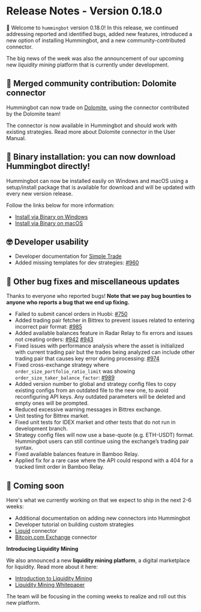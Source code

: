 # Release Notes - Version 0.18.0

🚀 Welcome to `hummingbot` version 0.18.0! In this release, we continued addressing reported and identified bugs, added new features, introduced a new option of installing Hummingbot, and a new community-contributed connector.

The big news of the week was also the announcement of our upcoming new *liquidity mining* platform that is currently under development.

## 🔗 Merged community contribution: Dolomite connector

Hummingbot can now trade on [Dolomite](https://dolomite.io/), using the connector contributed by the Dolomite team!

The connector is now available in Hummingbot and should work with existing strategies. Read more about Dolomite connector in the User Manual.


## 💾 Binary installation: you can now download Hummingbot directly!

Hummingbot can now be installed easily on Windows and macOS using a setup/install package that is available for download and will be updated with every new version release.

Follow the links below for more information:
* [Install via Binary on Windows](/installation/binary/#windows)
* [Install via Binary on macOS](/installation/binary/#macos)


## 🤓 Developer usability

* Developer documentation for [Simple Trade](/developers/strategies/tutorial/)
* Added missing templates for dev strategies: [#960](https://github.com/CoinAlpha/hummingbot/pull/960)


## 🐞 Other bug fixes and miscellaneous updates

Thanks to everyone who reported bugs! **Note that we pay bug bounties to anyone who reports a bug that we end up fixing.**

* Failed to submit cancel orders in Huobi: [#750](https://github.com/CoinAlpha/hummingbot/issues/750)
* Added trading pair fetcher in Bittrex to prevent issues related to entering incorrect pair format: [#985](https://github.com/CoinAlpha/hummingbot/issues/985)
* Added available balances feature in Radar Relay to fix errors and issues not creating orders: [#942](https://github.com/CoinAlpha/hummingbot/issues/942) [#943](https://github.com/CoinAlpha/hummingbot/issues/943)
* Fixed issues with performance analysis where the asset is initialized with current trading pair but the trades being analyzed can include other trading pair that causes key error during processing: [#974](https://github.com/CoinAlpha/hummingbot/issues/974)
* Fixed cross-exchange strategy where `order_size_portfolio_ratio_limit` was showing `order_size_taker_balance_factor`: [#989](https://github.com/CoinAlpha/hummingbot/issues/989)
* Added version number to global and strategy config files to copy existing configs from an outdated file to the new one, to avoid reconfiguring API keys. Any outdated parameters will be deleted and empty ones will be prompted.
* Reduced excessive warning messages in Bittrex exchange.
* Unit testing for Bittrex market.
* Fixed unit tests for IDEX market and other tests that do not run in development branch.
* Strategy config files will now use a base-quote (e.g. ETH-USDT) format. Hummingbot users can still continue using the exchange’s trading pair syntax.
* Fixed available balances feature in Bamboo Relay.
* Applied fix for a rare case where the API could respond with a 404 for a tracked limit order in Bamboo Relay.


## 🚀 Coming soon

Here's what we currently working on that we expect to ship in the next 2-6 weeks:

* Additional documentation on adding new connectors into Hummingbot
* Developer tutorial on building custom strategies
* [Liquid](https://www.liquid.com/) connector
* [Bitcoin.com Exchange](https://exchange.bitcoin.com) connector


**Introducing Liquidity Mining**

We also announced a new **liquidity mining platform**, a digital marketplace for liquidity.  Read more about it here:

* [Introduction to Liquidity Mining](https://hummingbot.io/blog/2019-11-liquidity-mining/)
* [Liquidity Mining Whitepaper](https://hummingbot.io/liquidity-mining.pdf)

The team will be focusing in the coming weeks to realize and roll out this new platform.
